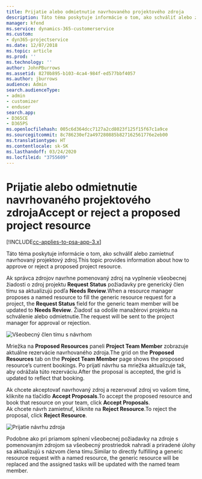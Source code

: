 ```yaml
---
title: Prijatie alebo odmietnutie navrhovaného projektového zdroja
description: Táto téma poskytuje informácie o tom, ako schváliť alebo zamietnuť navrhovaný projektový zdroj.
manager: kfend
ms.service: dynamics-365-customerservice
ms.custom:
- dyn365-projectservice
ms.date: 12/07/2018
ms.topic: article
ms.prod: ''
ms.technology: ''
author: JohnPBurrows
ms.assetid: 8270b895-b103-4ca4-984f-ed577bbf4057
ms.author: jburrows
audience: Admin
search.audienceType:
- admin
- customizer
- enduser
search.app:
- D365CE
- D365PS
ms.openlocfilehash: 005c6d364dcc7127a2cd8023f125f15f67c1a9ce
ms.sourcegitcommit: 8c786230ef2a497280885b827162561776e2eb00
ms.translationtype: HT
ms.contentlocale: sk-SK
ms.lasthandoff: 03/24/2020
ms.locfileid: "3755609"
---
```

# <a name="accept-or-reject-a-proposed-project-resource"></a><span data-ttu-id="7d555-103">Prijatie alebo odmietnutie navrhovaného projektového zdroja</span><span class="sxs-lookup"><span data-stu-id="7d555-103">Accept or reject a proposed project resource</span></span>

[!INCLUDE[cc-applies-to-psa-app-3.x](../includes/cc-applies-to-psa-app-3x.md)]

<span data-ttu-id="7d555-104">Táto téma poskytuje informácie o tom, ako schváliť alebo zamietnuť navrhovaný projektový zdroj.</span><span class="sxs-lookup"><span data-stu-id="7d555-104">This topic provides information about how to approve or reject a proposed project resource.</span></span>

<span data-ttu-id="7d555-105">Ak správca zdrojov navrhne pomenovaný zdroj na vyplnenie všeobecnej žiadosti o zdroj projektu **Request Status** požiadavky pre generický člen tímu sa aktualizujú podľa **Needs Review**.</span><span class="sxs-lookup"><span data-stu-id="7d555-105">When a resource manager proposes a named resource to fill the generic resource request for a project, the **Request Status** field for the generic team member will be updated to **Needs Review**.</span></span> <span data-ttu-id="7d555-106">Žiadosť sa odošle manažérovi projektu na schválenie alebo odmietnutie.</span><span class="sxs-lookup"><span data-stu-id="7d555-106">The request will be sent to the project manager for approval or rejection.</span></span>

![Všeobecný člen tímu s návrhom](media/RM-how-to-19.png)

<span data-ttu-id="7d555-108">Mriežka na **Proposed Resources** paneli **Project Team Member** zobrazuje aktuálne rezervácie navrhovaného zdroja.</span><span class="sxs-lookup"><span data-stu-id="7d555-108">The grid on the **Proposed Resources** tab on the **Project Team Member** page shows the proposed resource’s current bookings.</span></span> <span data-ttu-id="7d555-109">Po prijatí návrhu sa mriežka aktualizuje tak, aby odrážala túto rezerváciu.</span><span class="sxs-lookup"><span data-stu-id="7d555-109">After the proposal is accepted, the grid is updated to reflect that booking.</span></span> 

<span data-ttu-id="7d555-110">Ak chcete akceptovať navrhovaný zdroj a rezervovať zdroj vo vašom tíme, kliknite na tlačidlo **Accept Proposals**.</span><span class="sxs-lookup"><span data-stu-id="7d555-110">To accept the proposed resource and book that resource on your team, click **Accept Proposals**.</span></span>  
<span data-ttu-id="7d555-111">Ak chcete návrh zamietnuť, kliknite na **Reject Resource**.</span><span class="sxs-lookup"><span data-stu-id="7d555-111">To reject the proposal, click **Reject Resource**.</span></span>

![Prijatie návrhu zdroja](media/RM-how-to-20.png) 

<span data-ttu-id="7d555-113">Podobne ako pri priamom splnení všeobecnej požiadavky na zdroje s pomenovaným zdrojom sa všeobecný prostriedok nahradí a priradené úlohy sa aktualizujú s názvom člena tímu.</span><span class="sxs-lookup"><span data-stu-id="7d555-113">Similar to directly fulfilling a generic resource request with a named resource, the generic resource will be replaced and the assigned tasks will be updated with the named team member.</span></span>
